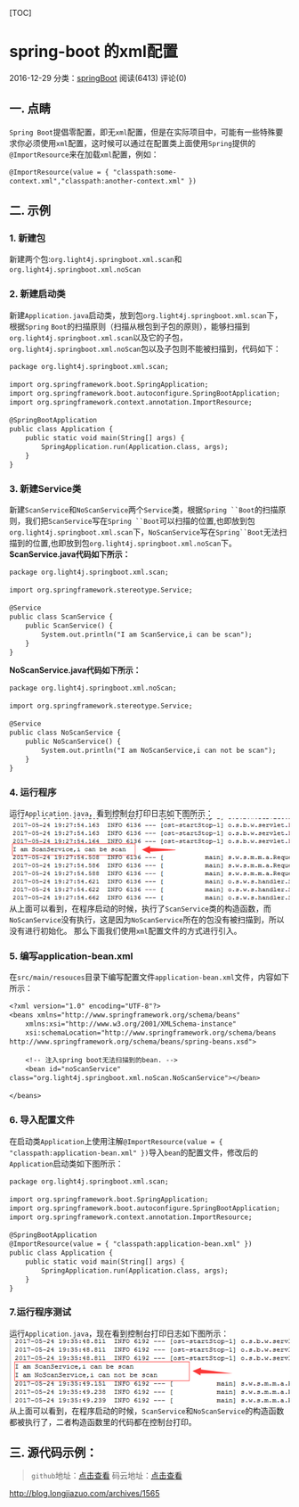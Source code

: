 [TOC]



# spring-boot 的xml配置

2016-12-29 分类：[springBoot](http://blog.longjiazuo.com/archives/category/code_language/java/spring-ecology/springboot) 阅读(6413) 评论(0) 

## 一. 点睛

`Spring Boot`提倡零配置，即无`xml`配置，但是在实际项目中，可能有一些特殊要求你必须使用`xml`配置，这时候可以通过在配置类上面使用`Spring`提供的`@ImportResource`来在加载`xml`配置，例如：

```
@ImportResource(value = { "classpath:some-context.xml","classpath:another-context.xml" })
```

## 二. 示例

### 1. 新建包

新建两个包:`org.light4j.springboot.xml.scan`和`org.light4j.springboot.xml.noScan`

### 2. 新建启动类

新建`Application.java`启动类，放到包`org.light4j.springboot.xml.scan`下，根据`Spring` `Boot`的扫描原则（扫描从根包到子包的原则），能够扫描到`org.light4j.springboot.xml.scan`以及它的子包，`org.light4j.springboot.xml.noScan`包以及子包则不能被扫描到，代码如下：

```
package org.light4j.springboot.xml.scan;

import org.springframework.boot.SpringApplication;
import org.springframework.boot.autoconfigure.SpringBootApplication;
import org.springframework.context.annotation.ImportResource;

@SpringBootApplication
public class Application {
    public static void main(String[] args) {
        SpringApplication.run(Application.class, args);
    }
}
```

### 3. 新建Service类

新建`ScanService`和`NoScanService`两个`Service`类，根据`Spring ``Boot`的扫描原则，我们把`ScanService`写在`Spring ``Boot`可以扫描的位置,也即放到包`org.light4j.springboot.xml.scan`下，`NoScanService`写在`Spring``Boot`无法扫描到的位置,也即放到包`org.light4j.springboot.xml.noScan`下。
**ScanService.java代码如下所示：**

```
package org.light4j.springboot.xml.scan;

import org.springframework.stereotype.Service;

@Service
public class ScanService {
    public ScanService() {
        System.out.println("I am ScanService,i can be scan");
    }
}
```

**NoScanService.java代码如下所示：**

```
package org.light4j.springboot.xml.noScan;

import org.springframework.stereotype.Service;

@Service
public class NoScanService {
    public NoScanService() {
        System.out.println("I am NoScanService,i can not be scan");
    }
}
```

### 4. 运行程序

运行`Application.java`，看到控制台打印日志如下图所示：
![img](image-201906291221/11-8-20190629122042276.png)
从上面可以看到，在程序启动的时候，执行了`ScanService`类的构造函数，而`NoScanService`没有执行，这是因为`NoScanService`所在的包没有被扫描到，所以没有进行初始化。 那么下面我们使用`xml`配置文件的方式进行引入。

### 5. 编写application-bean.xml

在`src/main/resouces`目录下编写配置文件`application-bean.xml`文件，内容如下所示：

```
<?xml version="1.0" encoding="UTF-8"?>
<beans xmlns="http://www.springframework.org/schema/beans"
    xmlns:xsi="http://www.w3.org/2001/XMLSchema-instance"
    xsi:schemaLocation="http://www.springframework.org/schema/beans http://www.springframework.org/schema/beans/spring-beans.xsd">

    <!-- 注入spring boot无法扫描到的bean. -->
    <bean id="noScanService" class="org.light4j.springboot.xml.noScan.NoScanService"></bean>

</beans>
```

### 6. 导入配置文件

在启动类`Application`上使用注解`@ImportResource(value = { "classpath:application-bean.xml" })`导入`bean`的配置文件，修改后的`Application`启动类如下图所示：

```
package org.light4j.springboot.xml.scan;

import org.springframework.boot.SpringApplication;
import org.springframework.boot.autoconfigure.SpringBootApplication;
import org.springframework.context.annotation.ImportResource;

@SpringBootApplication
@ImportResource(value = { "classpath:application-bean.xml" })
public class Application {
    public static void main(String[] args) {
        SpringApplication.run(Application.class, args);
    }
}
```

### 7.运行程序测试

运行`Application.java`，现在看到控制台打印日志如下图所示：
![img](image-201906291221/11-9-20190629122042240.png)
从上面可以看到，在程序启动的时候，`ScanService`和`NoScanService`的构造函数都被执行了，二者构造函数里的代码都在控制台打印。

## 三. 源代码示例：

> `github`地址：[点击查看](https://github.com/longjiazuo/springBoot-project/tree/master/springBoot-xml)
> 码云地址：[点击查看](http://git.oschina.net/longshiy/springBoot-project/tree/master/springBoot-xml)







<http://blog.longjiazuo.com/archives/1565>